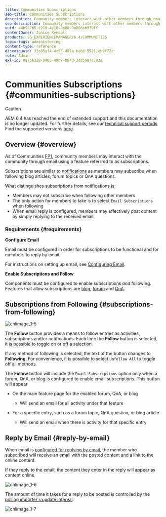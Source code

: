 ```yaml
---
title: Communities Subscriptions
seo-title: Communities Subscriptions
description: Community members interact with other members through email 
seo-description: Community members interact with other members through email 
uuid: a4b98769-c219-4e18-8e80-9a806ab979ff
contentOwner: Janice Kendall
products: SG_EXPERIENCEMANAGER/6.4/COMMUNITIES
topic-tags: administering
content-type: reference
discoiquuid: 33c85af4-4c56-487a-ba60-55211cb9f72c
role: Admin
exl-id: 8a756328-0405-49b7-b94d-3dd5a87c782a
---
```

# Communities Subscriptions {#communities-subscriptions}

>[!CAUTION]
>
>AEM 6.4 has reached the end of extended support and this documentation is no longer updated. For further details, see our [technical support periods](https://helpx.adobe.com/support/programs/eol-matrix.html). Find the supported versions [here](https://experienceleague.adobe.com/docs/).

## Overview {#overview}

As of Communities [FP1](deploy-communities.md#latestfeaturepack), community members may interact with the community through email using a feature referrred to as subscriptions.

Subscriptions are similar to [notifications](notifications.md) as members may subscribe when following blog articles, forum topics or QnA questions.

What distinguishes subscriptions from notifications is:

* Members may not subscribe when following other members
* The only action for members to take is to select `Email Subscriptions` when following
* When email reply is configured, members may effectively post content by simply replying to the received email

### Requirements {#requirements}

**Configure Email**

Email must be configured in order for subscriptions to be functional and for members to reply by email.

For instructions on setting up email, see [Configuring Email](email.md).

**Enable Subscriptions and Follow**

Components must be configured to enable subscriptions *and* following. Features that allow subscriptions are [blog](blog-feature.md), [forum](forum.md) and [QnA](working-with-qna.md).

## Subscriptions from Following {#subscriptions-from-following}

![chlimage_1-5](assets/chlimage_1-5.png)

The **Follow** button provides a means to follow entries as activities, subscriptions and/or notifications. Each time the **Follow** button is selected, it is possible to toggle on or off a selection.

If any method of following is selected, the text of the button changes to **Following**. For convenience, it is possible to select `Unfollow All` to toggle off all methods.

The **Follow** button will include the `Email Subscriptions` option only when a forum, QnA, or blog is configured to enable email subscriptions. This button will appear

* On the main feature page for the enabled forum, QnA, or blog

    * Will send an email for all activity under that feature

* For a specific entry, such as a forum topic, QnA question, or blog article

    * Will send an email when there is activity for that specific entry

## Reply by Email {#reply-by-email}

When email is [configured for replying by email](email.md#configure-polling-importer), the member who subscribed will receive an email with the posted content and a link to the online content.

If they reply to the email, the content they enter in the reply will appear as content online.

![chlimage_1-6](assets/chlimage_1-6.png)

The amount of time it takes for a reply to be posted is controlled by the [polling importer's update interval](email.md#configure-polling-importer).

![chlimage_1-7](assets/chlimage_1-7.png)
